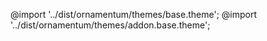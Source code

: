 @import '../dist/ornamentum/themes/base.theme';
@import '../dist/ornamentum/themes/addon.base.theme';
